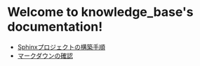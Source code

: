# Welcome to knowledge_base's documentation!

- [Sphinxプロジェクトの構築手順](01_sphinx/setup.md)
- [マークダウンの確認](01_sphinx/markdown.md)

